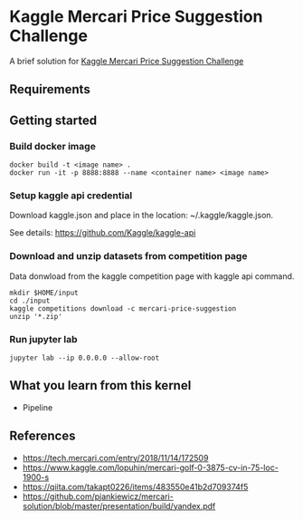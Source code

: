 # Kaggle Mercari Price Suggestion Challenge
A brief solution for [Kaggle Mercari Price Suggestion Challenge](https://www.kaggle.com/c/mercari-price-suggestion-challenge)

## Requirements


## Getting started
### Build docker image 
```
docker build -t <image name> .
docker run -it -p 8888:8888 --name <container name> <image name>
```

### Setup kaggle api credential
Download kaggle.json and place in the location: ~/.kaggle/kaggle.json.

See details: https://github.com/Kaggle/kaggle-api


### Download and unzip datasets from competition page
Data donwload from the kaggle competition page with kaggle api command.
```
mkdir $HOME/input
cd ./input
kaggle competitions download -c mercari-price-suggestion
unzip '*.zip'
```

### Run jupyter lab
```
jupyter lab --ip 0.0.0.0 --allow-root
```

## What you learn from this kernel
- Pipeline

## References
- https://tech.mercari.com/entry/2018/11/14/172509
- https://www.kaggle.com/lopuhin/mercari-golf-0-3875-cv-in-75-loc-1900-s
- https://qiita.com/takapt0226/items/483550e41b2d709374f5
- https://github.com/pjankiewicz/mercari-solution/blob/master/presentation/build/yandex.pdf
